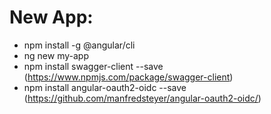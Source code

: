 # New App:
- npm install -g @angular/cli
- ng new my-app
- npm install swagger-client --save (https://www.npmjs.com/package/swagger-client)
- npm install angular-oauth2-oidc --save (https://github.com/manfredsteyer/angular-oauth2-oidc/)

